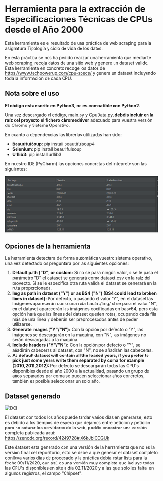 # Herramienta para la extracción de Especificaciones Técnicas de CPUs desde el Año 2000

Esta herramienta es el resultado de una práctica de web scraping para la asignatura Tipología y ciclo de vida de los datos.

En esta práctica se nos ha pedido realizar una herramienta que mediante web scraping, recoja datos de una sitio web y genere un dataset valido. Esta herramienta en concreto recoge los datos de https://www.techpowerup.com/cpu-specs/ y genera un dataset incluyendo toda la información de cada CPU.

## Nota sobre el uso
**El código está escrito en Python3, no es compatible con Python2.**

Una vez descargado el código, main.py y CpuData.py, **debéis incluir en la raíz del proyecto el fichero chromedriver** adecuado para vuestra versión de Chrome y Sistema Operativo.

En cuanto a dependencias las librerías utilizadas han sido:

* **BeautifulSoup**: pip install beautifulsoup4
* **Selenium**: pip install beautifulsoup
* **Urllib3**: pip install urllib3

En nuestro IDE (PyCharm) las opciones concretas del inteprete son las siguientes:

![Settings](Settings.png)


## Opciones de la herramienta
La herramienta detectara de forma automática vuestro sistema operativo, una vez detectado os preguntara por las siguientes opciones:

1. **Default path ("D") or custom:** Si no se pasa ningún valor, o se le pasa el parámetro "D" el dataset se generará como dataset.csv en la raíz del proyecto. Si se le especifica otra ruta valida el dataset se generará en la ruta proporcionada.
2. **Img as path in dataset ("Y") or as BS4 ("N") (BS4 could lead to broken lines in dataset):** Por defecto, o pasando el valor "Y", en el dataset las imágenes aparecerán como una ruta hacía ./img/ sí se pasa el valor "N", en el dataset aparecerán las imágenes codificadas en base64, pero esta opción hará que las líneas del dataset queden rotas, ocupando cada fila más de una línea y deberán ser preprocesados antes de poder utilizarse.
3. **Generate images ("Y"/"N"):** Con la opción por defecto o "Y", las imágenes se descargarán en la máquina, con "N", las imágenes no serán descargadas a la máquina.
4. **Include headers ("Y"/"N"):** Con la opción por defecto o "Y", se añadirán cabeceras al dataset, con "N", no se añadirán las cabeceras.
5. **As default dataset will contain all the loaded years, if you prefer to pick just some years write them separated by coma for example (2010,2011,2012):** Por defecto se descargarán todas las CPU's disponibles desde el año 2000 a la actualidad, pasando un grupo de años separados por coma se pueden seleccionar años concretos, también es posible seleccionar un solo año.

## Dataset generado
[![DOI](https://zenodo.org/badge/DOI/10.5281/zenodo.4249728.svg)](https://doi.org/10.5281/zenodo.4249728)

El dataset con todos los años puede tardar varios días en generarse, esto es debido a los tiempos de espera que dejamos entre petición y petición para no saturar los servidores de la web, podéis encontrar una versión completa publicada aquí: https://zenodo.org/record/4249728#.X6kJblCCGUk

Este dataset esta generado con una versión de la herramienta que no es la versión final del repositorio, esto se debe a que generar el dataset completo conlleva varios días de procesado y la práctica debía estar lista para la fecha 09/11/2020, aun así, es una versión muy completa que incluye todas las CPU's disponibles en site a día 02/11/2020 y a las que solo les falta, en algunos registros, el campo "Chipset".